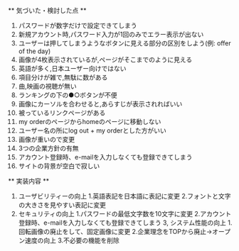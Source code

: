 ** 気づいた・検討した点 **
1. パスワードが数字だけで設定できてしまう
1. 新規アカウント時,パスワード入力が1回のみでエラー表示が出ない
1. ユーザーは押してしまうようなボタンに見える部分の区別をしよう(例: offer of the day)
1. 画像が4枚表示されているが,ページがそこまでのように見える
1. 英語が多く,日本ユーザー向けではない
1. 項目分けが雑で,無駄に数がある
1. 曲,映画の視聴が無い
1. ランキングの下の●○ボタンが不便
1. 画像にカーソルを合わせると,あらすじが表示されればいい
1. 被っているリンクページがある
1. my orderのページからhomeのページに移動しない
1. ユーザー名の所にlog out + my orderとした方がいい
1. 画像が重いので変更
1. 3つの企業方針の有無
1. アカウント登録時、e-mailを入力しなくても登録できてしまう
1. サイトの背景が空白で寂しい

** 実装内容 **
1. ユーザビリティーの向上
	1.英語表記を日本語に表記に変更
	2.フォントと文字の大きさを見やすい表記に変更
2. セキュリティの向上
	1.パスワードの最低文字数を10文字に変更
	2.アカウント登録時、e-mailを入力しなくても登録できてしまう
3, システム性能の向上
	1.回転画像の廃止をして、固定画像に変更
	2.企業理念をTOPから廃止→オープン速度の向上
	3.不必要の機能を削除
